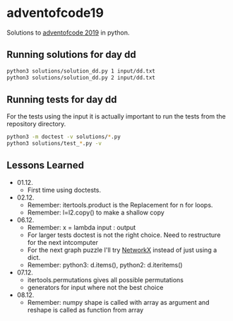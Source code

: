 # adventofcode19

Solutions to [adventofcode 2019](https://adventofcode.com/) in python.

## Running solutions for day dd

~~~sh
python3 solutions/solution_dd.py 1 input/dd.txt
python3 solutions/solution_dd.py 2 input/dd.txt
~~~

## Running tests for day dd

For the tests using the input it is actually important to run the tests from the repository directory.

~~~sh
python3 -m doctest -v solutions/*.py
python3 solutions/test_*.py -v
~~~

## Lessons Learned

- 01.12.
  - First time using doctests.
- 02.12.
  - Remember: itertools.product is the Replacement for n for loops.
  - Remember: l=l2.copy() to make a shallow copy
- 06.12.
  - Remember: x = lambda input : output
  - For larger tests doctest is not the right choice. Need to restructure for the next intcomputer
  - For the next graph puzzle I'll try [NetworkX](https://networkx.github.io/documentation/stable/index.html) instead of just using a dict.
  - Remember: python3: d.items(), python2: d.iteritems()
- 07.12.
  - itertools.permutations gives all possible permutations
  - generators for input where not the best choice
- 08.12.
  - Remember: numpy shape is called with array as argument and reshape is called as function from array
